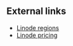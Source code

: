 


## External links

*   [Linode regions](https://www.linode.com/speedtest)
*   [Linode pricing](https://www.linode.com/pricing)
